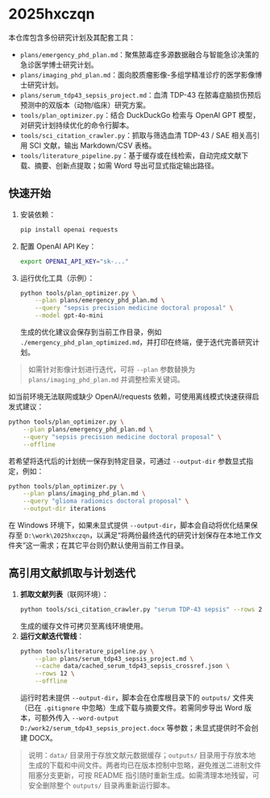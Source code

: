 # 2025hxczqn

本仓库包含多份研究计划及其配套工具：

- `plans/emergency_phd_plan.md`：聚焦脓毒症多源数据融合与智能急诊决策的急诊医学博士研究计划。
- `plans/imaging_phd_plan.md`：面向胶质瘤影像-多组学精准诊疗的医学影像博士研究计划。
- `plans/serum_tdp43_sepsis_project.md`：血清 TDP-43 在脓毒症脑损伤预后预测中的双版本（动物/临床）研究方案。
- `tools/plan_optimizer.py`：结合 DuckDuckGo 检索与 OpenAI GPT 模型，对研究计划持续优化的命令行脚本。
- `tools/sci_citation_crawler.py`：抓取与筛选血清 TDP-43 / SAE 相关高引用 SCI 文献，输出 Markdown/CSV 表格。
- `tools/literature_pipeline.py`：基于缓存或在线检索，自动完成文献下载、摘要、创新点提取；如需 Word 导出可显式指定输出路径。

## 快速开始

1. 安装依赖：
   ```bash
   pip install openai requests
   ```
2. 配置 OpenAI API Key：
   ```bash
   export OPENAI_API_KEY="sk-..."
   ```
3. 运行优化工具（示例）：
   ```bash
   python tools/plan_optimizer.py \
       --plan plans/emergency_phd_plan.md \
       --query "sepsis precision medicine doctoral proposal" \
       --model gpt-4o-mini
   ```
   生成的优化建议会保存到当前工作目录，例如 `./emergency_phd_plan_optimized.md`，并打印在终端，便于迭代完善研究计划。

> 如需针对影像计划进行迭代，可将 `--plan` 参数替换为 `plans/imaging_phd_plan.md` 并调整检索关键词。

如当前环境无法联网或缺少 OpenAI/requests 依赖，可使用离线模式快速获得启发式建议：

```bash
python tools/plan_optimizer.py \
    --plan plans/emergency_phd_plan.md \
    --query "sepsis precision medicine doctoral proposal" \
    --offline
```

若希望将迭代后的计划统一保存到特定目录，可通过 `--output-dir` 参数显式指定，例如：

```bash
python tools/plan_optimizer.py \
    --plan plans/imaging_phd_plan.md \
    --query "glioma radiomics doctoral proposal" \
    --output-dir iterations
```

在 Windows 环境下，如果未显式提供 `--output-dir`，脚本会自动将优化结果保存至 `D:\work\2025hxczqn`，以满足“将两份最终迭代的研究计划保存在本地工作文件夹”这一需求；在其它平台则仍默认使用当前工作目录。

## 高引用文献抓取与计划迭代

1. **抓取文献列表**（联网环境）：
   ```bash
   python tools/sci_citation_crawler.py "serum TDP-43 sepsis" --rows 20 --format markdown --output data/cached_serum_tdp43_sepsis_crossref.json
   ```
   生成的缓存文件可拷贝至离线环境使用。
2. **运行文献迭代管线**：
   ```bash
   python tools/literature_pipeline.py \
       --plan plans/serum_tdp43_sepsis_project.md \
       --cache data/cached_serum_tdp43_sepsis_crossref.json \
       --rows 12 \
       --offline
   ```
   运行时若未提供 `--output-dir`，脚本会在仓库根目录下的 `outputs/` 文件夹（已在 `.gitignore` 中忽略）生成下载与摘要文件。若需同步导出 Word 版本，可额外传入 `--word-output D:/work2/serum_tdp43_sepsis_project.docx` 等参数；未显式提供时不会创建 DOCX。

> 说明：`data/` 目录用于存放文献元数据缓存；`outputs/` 目录用于存放本地生成的下载和中间文件。两者均已在版本控制中忽略，避免推送二进制文件阻塞分支更新，可按 README 指引随时重新生成。如需清理本地残留，可安全删除整个 `outputs/` 目录再重新运行脚本。
